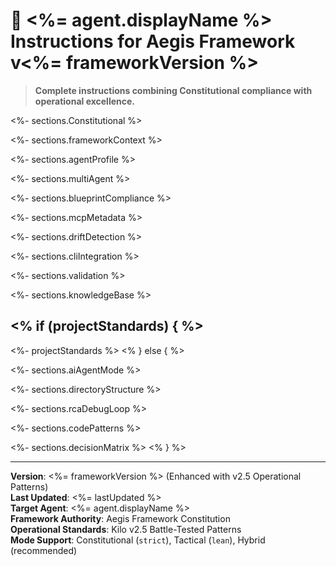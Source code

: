 <!--
@aegisFrameworkVersion: <%= frameworkVersion %>
<% if (projectStandards) { %>@intent: Complete <%= agent.displayName %> instructions combining Constitutional compliance with operational excellence
@context: Single source of truth for <%= agent.displayName %> under Aegis Framework + Kilo standards
@generatedFrom: agent-instructions.template.md + project-standards.md
@lastGenerated: <%= lastUpdated %><% } else { %>@intent: Agent-agnostic instructions template for all Aegis agents
@context: Modular, versioned, and assembled from framework docs and agent profiles
@generatedFrom: agent-instructions.template.md<% } %>
-->

# 🤖 <%= agent.displayName %> Instructions for Aegis Framework v<%= frameworkVersion %>

> **Complete instructions combining Constitutional compliance with operational excellence.**

<%- sections.Constitutional %>

<%- sections.frameworkContext %>

<%- sections.agentProfile %>

<%- sections.multiAgent %>

<%- sections.blueprintCompliance %>

<%- sections.mcpMetadata %>

<%- sections.driftDetection %>

<%- sections.cliIntegration %>

<%- sections.validation %>

<%- sections.knowledgeBase %>

## <% if (projectStandards) { %>

<%- projectStandards %> <% } else { %>

<%- sections.aiAgentMode %>

<%- sections.directoryStructure %>

<%- sections.rcaDebugLoop %>

<%- sections.codePatterns %>

<%- sections.decisionMatrix %> <% } %>

---

**Version**: <%= frameworkVersion %> (Enhanced with v2.5 Operational Patterns)  
**Last Updated**: <%= lastUpdated %>  
**Target Agent**: <%= agent.displayName %>  
**Framework Authority**: Aegis Framework Constitution  
**Operational Standards**: Kilo v2.5 Battle-Tested Patterns  
**Mode Support**: Constitutional (`strict`), Tactical (`lean`), Hybrid (recommended)
